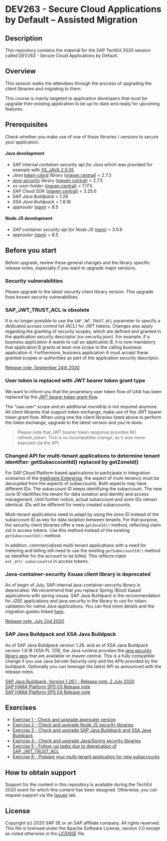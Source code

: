 # DEV263 - Secure Cloud Applications by Default – Assisted Migration

## Description

This repository contains the material for the SAP TechEd 2020 session called DEV263 - Secure Cloud Applications by Default. 

## Overview

This session walks the attendees through the process of upgrading the client libraries and migrating to them. 

This course is mainly targeted to application developers that must be upgrade their existing application to be up-to-date and ready for upcoming features.

## Prerequisites
Check whether you make use of one of these libraries / versions to secure your application.

#### Java development
- SAP internal *container-security api for Java* which was provided for example with [XS_JAVA 2.0.05](https://help.sap.com/viewer/4505d0bdaf4948449b7f7379d24d0f0d/2.0.05/en-US/6511bc054b0e48369a625a8019fefd53.html)
- *Java* [*token-client*](https://github.com/SAP/cloud-security-xsuaa-integration/tree/master/token-client) library ([maven central](https://search.maven.org/search?q=g:com.sap.cloud.security.xsuaa)) < 2.7.3
- [*java-security*](https://github.wdf.sap.corp/CPSecurity/java-container-security) library ([maven central](https://search.maven.org/search?q=g:com.sap.cloud.security)) < 2.7.5
- *xs-user-holder* ([maven central](https://search.maven.org/search?q=g:com.sap.cloud.sjb)) < 1.17.5
- *SAP Cloud SDK* ([maven central](https://search.maven.org/search?q=g:com.sap.cloud.sdk)) < 3.25.0
- *SAP Java Buildpack* < 1.26
- *XSA Java Buildpack* < 1.8.18
- *approuter* ([npm](https://www.npmjs.com/package/@sap/approuter)) < 8.5

#### Node.JS development
- *SAP container security api for Node.JS* ([npm](https://www.npmjs.com/package/@sap/xssec)) < 3.0.6
- *approuter* ([npm](https://www.npmjs.com/package/@sap/approuter)) < 8.5

## Before you start
Before upgrade, review these general changes and the library specific release notes, especially if you want to upgrade major versions.

### Security vulnerabilities
Please upgrade to the latest security client library version. This upgrade fixes known security vulnerabilities.

 
### SAP_JWT_TRUST_ACL is obsolete
It is no longer possible to use the `SAP_JWT_TRUST_ACL` parameter to specify a dedicated access control list (ACL) for JWT tokens. Changes also apply regarding the granting of security scopes, which are defined and granted in the application security descriptor (xs-security.json). For example, if a business application A wants to call an application B, it is now mandatory that application B grants at least one scope to the calling business application A. Furthermore, business application A must accept these granted scopes or authorities as part of the application security descriptor.

[Release note, September 24th 2020](https://help.sap.com/doc/43b304f99a8145809c78f292bfc0bc58/Cloud/en-US/98bf747111574187a7c76f8ced51cfeb.html?sel1=Authorization%20and%20Trust%20Management&date=all&from=2020-09-24&to=2020-09-24)
 
### User token is replaced with JWT bearer token grant type
We want to inform you that the proprietary user token flow of UAA has been replaced by the [JWT bearer token grant flow](https://docs.cloudfoundry.org/api/uaa/version/74.26.0/index.html#jwt-bearer-token-grant).

The “uaa.user” scope and an additional roundtrip is not required anymore. All client libraries that support token exchange, make use of the JWT bearer token grant flow. When using one the client libraries listed above to perform the token exchange, upgrade to the latest version and you’re done. 

> Please note that JWT bearer token response provides NO refresh_token. This is no incompatible change, as it was never exposed via the API.
 
### Changed API for multi-tenant applications to determine tenant identifier: getSubaccountId() replaced by getZoneId()
For SAP Cloud Platform based applications to participate in integration scenarios of the [Intelligent Enterprise](https://www.sap.com/documents/2020/02/520ea921-847d-0010-87a3-c30de2ffd8ff.html), the aspect of multi-tenancy must be decoupled from the aspects of subaccounts. Both aspects may have different IDs: The subaccount ID keeps identifying the subaccount. The new zone ID identifies the tenant for data isolation and identity and access management. Until further notice, actual subaccount and zone IDs remain identical. IDs will be different for newly created subaccounts.

Multi-tenant applications need to adapt by using the zone ID instead of the subaccount ID as key for data isolation between tenants. For that purpose, the security client libraries offer a new ``getZoneId()`` method, reflecting claim zid in access tokens. Use this method instead of the existing ``getSubaccountId()`` method.

In addition, commercialized multi-tenant applications with a need for metering and billing still need to use the existing ``getSubaccountId()`` method as identifier for the account to be billed. This reflects claim ``ext_attr.subaccountid`` in access tokens.


### Java-container-security Xsuaa client library is deprecated
As of begin of July, SAP-internal java-container-security library is deprecated. We recommend that you replace Spring (Boot) based applications with spring-xsuaa. SAP Java Buildpack is the recommendation for J2EE applications and java-security is the library to use for token-validation for native Java applications. You can find more details and the migration guides linked [here](exercises/ex4_java/migrationguides).

[Release note, July 2nd 2020](https://help.sap.com/viewer/12a72dd465d240d9bc4988ce6c691271/Cloud/en-US)

 
### SAP Java Buildpack and XSA Java Buildpack  
As of SAP Java Buildpack version 1.26. and as of XSA Java Buildpack version 1.8.18 (XSA PL 129), the Java runtime provides the [java security library apis](https://github.com/SAP/cloud-security-xsuaa-integration) that are available on maven central. This is a fully compatible change if you use Java Servlet Security only and the APIs provided by the buildpack. Optionally you can leverage the latest API as announced with the release notes. 

[SAP Java Buildpack, Version 1.26.1 - Release note, 2 July 2020](https://help.sap.com/doc/43b304f99a8145809c78f292bfc0bc58/Cloud/en-US/98bf747111574187a7c76f8ced51cfeb.html?from=2020-07-02&to=2020-07-02)  
[SAP HANA Platform SPS 03 Release note](https://launchpad.support.sap.com/#/notes/2551355)  
[SAP HANA Platform SPS 04 Release note](https://launchpad.support.sap.com/#/notes/2656575)  


## Exercises
- [Exercise 1 - Check and upgrade approuter version](exercises/ex1_approuter)
- [Exercise 2 - Check and upgrade Node.JS security libraries](exercises/ex2_nodejs)
- [Exercise 3 - Check and upgrade SAP Java Buildpack and XSA Java Buildpack](exercises/ex3_sapjavabuildpack)
- [Exercise 4 - Check and upgrade Java/Spring security libraries](exercises/ex4_java)
- [Exercise 5 - Follow-up tasks due to deprecation of SAP_JWT_TRUST_ACL](exercises/ex5_sap_jwt_trust_acl)
- [Exercise 6 - Prepare your multi-tenant application for new subaccounts](exercises/ex6_tenantid)


## How to obtain support
Support for the content in this repository is available during the TechEd 2020 event for which this content has been designed. Otherwise, you can request support via the [Issues](../../issues) tab.

## License
Copyright (c) 2020 SAP SE or an SAP affiliate company. All rights reserved. This file is licensed under the Apache Software License, version 2.0 except as noted otherwise in the [LICENSE](LICENSES/Apache-2.0.txt) file.
